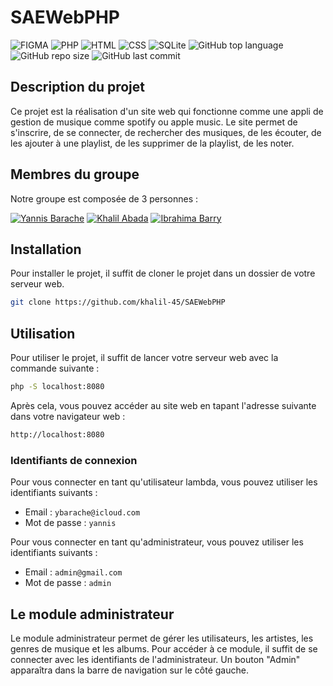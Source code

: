 # SAEWebPHP
![FIGMA](https://img.shields.io/badge/FIGMA-000000?style=for-the-badge&logo=figma&logoColor=white)
![PHP](https://img.shields.io/badge/PHP-000000?style=for-the-badge&logo=php&logoColor=white)
![HTML](https://img.shields.io/badge/HTML-000000?style=for-the-badge&logo=html5&logoColor=white)
![CSS](https://img.shields.io/badge/CSS-000000?style=for-the-badge&logo=css3&logoColor=white)
![SQLite](https://img.shields.io/badge/SQLite-000000?style=for-the-badge&logo=sqlite&logoColor=white)
![GitHub top language](https://img.shields.io/github/languages/top/Khalil-45/SAEWebPHP?style=for-the-badge)
![GitHub repo size](https://img.shields.io/github/repo-size/Khalil-45/SAEWebPHP?style=for-the-badge)
![GitHub last commit](https://img.shields.io/github/last-commit/Khalil-45/SAEWebPHP?style=for-the-badge)

## Description du projet 
Ce projet est la réalisation d'un site web qui fonctionne comme une appli de gestion de musique comme spotify ou apple music. Le site permet de s'inscrire, de se connecter, de rechercher des musiques, de les écouter, de les ajouter à une playlist, de les supprimer de la playlist, de les noter.

## Membres du groupe
Notre groupe est composée de 3 personnes :

[![Yannis Barache](https://img.shields.io/badge/Yannis%20Barache-000000?style=for-the-badge&logo=github&logoColor=white)](https://github.com/Yannis-barache)
[![Khalil Abada](https://img.shields.io/badge/Khalil%20Abada-000000?style=for-the-badge&logo=github&logoColor=white)](https://github.com/khalil-45)
[![Ibrahima Barry](https://img.shields.io/badge/Ibrahima%20Barry-000000?style=for-the-badge&logo=github&logoColor=white)](https://github.com/ibarry25)


## Installation
Pour installer le projet, il suffit de cloner le projet dans un dossier de votre serveur web. 
```bash
git clone https://github.com/khalil-45/SAEWebPHP
```

## Utilisation
Pour utiliser le projet, il suffit de lancer votre serveur web avec la commande suivante :

```bash
php -S localhost:8080
```
Après cela, vous pouvez accéder au site web en tapant l'adresse suivante dans votre navigateur web :
```bash
http://localhost:8080
```

### Identifiants de connexion

Pour vous connecter en tant qu'utilisateur lambda, vous pouvez utiliser les identifiants suivants :

- Email : `ybarache@icloud.com`
- Mot de passe : `yannis`

Pour vous connecter en tant qu'administrateur, vous pouvez utiliser les identifiants suivants :

- Email : `admin@gmail.com`
- Mot de passe : `admin`

## Le module administrateur
Le module administrateur permet de gérer les utilisateurs, les artistes, les genres de musique et les albums.
Pour accéder à ce module, il suffit de se connecter avec les identifiants de l'administrateur. 
Un bouton "Admin" apparaîtra dans la barre de navigation sur le côté gauche.




